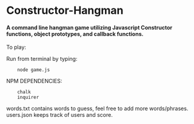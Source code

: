 # Constructor-Hangman

#### A command line hangman game utilizing Javascript Constructor functions, object prototypes, and callback functions.

To play: 

Run from terminal by typing:

		node game.js

NPM DEPENDENCIES:

		chalk
		inquirer

words.txt contains words to guess, feel free to add more words/phrases.
users.json keeps track of users and score.
